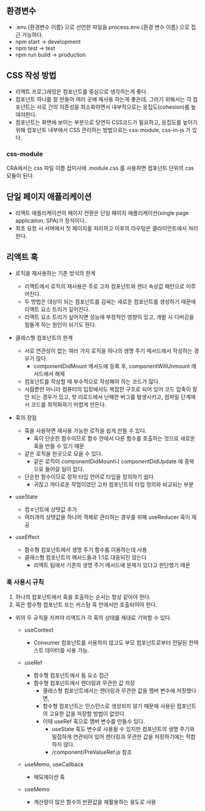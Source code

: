 ##  환경변수
- .env.{환경변수 이름} 으로 선언한 파일을 process.env.{환경 변수 이름} 으로 접근 가능하다.
- npm start -> development
- npm test -> test
- npm run build -> production

## CSS 작성 방법
- 리액트 프로그래밍은 컴포넌트를 중심으로 생각하는게 좋다.
- 컴포넌트 하나를 잘 만들어 여러 곳에 재사용 하는게 좋은데, 그러기 위해서는 각 컴포넌트는 서로 간의 의존성을 최소화하면서 내부적으로는 응집도(cohesion)를 높여야한다.
- 컴포넌트는 화면에 보이는 부분으로 당연히 CSS코드가 필요하고, 응집도를 높이기 위해 컴포넌트 내부에서 CSS 관리하는 방법으로는 css-module, css-in-js 가 있다.

### css-module
CRA에서는 css 파일 이름 접미사에 .module.css 를 사용하면 컴포넌트 단위의 css 모듈이 된다.

## 단일 페이지 애플리케이션
- 리액트 애플리케이션의 페이지 전환은 단일 페이지 애플리케이션(single page applicaiton, SPA)가 정석이다.
- 최초 요청 시 서버에서 첫 페이지를 처리하고 이후의 라우팅은 클라이언트에서 처리한다.

## 리액트 훅
- 로직을 재사용하는 기존 방식의 한계
  - 리액트에서 로직의 재사용은 주로 고차 컴포넌트와 렌더 속상값 패턴으로 이루어진다.
  - 두 방법은 대상이 되는 컴포넌트를 감싸는 새로운 컴포넌트를 생성하기 때문에 리액트 요소 트리가 깊어진다.
  - 리액트 요소 트리가 싶어지면 성능에 부정적인 영향이 있고, 개발 시 디버깅을 힘들게 하는 원인이 되기도 한다.

- 클래스형 컴포넌트의 한계
  - 서로 연관성이 없는 여러 가지 로직을 하나의 생명 주기 메서드에서 작성하는 경우가 많다.
    - componentDidMount 메서드에 등록 후, componentWillUnmount 메서드에서 해제
  - 컴포넌트를 작성할 때 부수적으로 작성해야 하는 코드가 많다.
  - 사람뿐만 아니라 컴퓨터의 입장에서도 복잡한 구조로 되어 있어 코드 압축이 잘 안 되는 경우가 있고, 핫 리로드에서 난해한 버그를 발생시키고, 컴파일 단계에서 코드를 최적화하기 어렵게 만든다.

- 훅의 장점
  - 훅을 사용하면 재사용 가능한 로직을 쉽게 만들 수 있다.
    - 훅이 단순한 함수이므로 함수 안에서 다른 함수를 호출하는 것으로 새로운 훅을 만들 수 있기 때문
  - 같은 로직을 한곳으로 모을 수 있다.
    - 같은 로직이 componentDidMount나 componentDidUpdate 에 중복으로 들어갈 일이 없다.
  - 단순한 함수이므로 정적 타입 언어로 타입을 정의하기 쉽다.
    - 귀찮고 까다로운 작업이었던 고차 컴포넌트의 타입 정의와 비교되는 부분

- useState 
  - 컴ㅍ넌트에 상탯값 추가
  - 여러개의 상탯값을 하나의 객체로 관리하는 경우를 위해 useReducer 훅이 제공
- useEffect
  - 함수형 컴포넌트에서 생명 주기 함수를 이용하는데 사용
  - 클래스형 컴포넌트의 메서드들과 1:1로 대응되진 않는다
    - 리액트 팀에서 기존의 생명 주기 메서드에 문제가 있다고 판단했기 때문

### 훅 사용시 규칙
1. 하나의 컴포넌트에서 훅을 호출하는 순서는 항상 같아야 한다.
2. 훅은 함수형 컴포넌트 또는 커스텀 훅 안에서만 호출되어야 한다.

- 위의 두 규칙을 지켜야 리액트가 각 훅의 상태를 제대로 기억할 수 있다.

  - useContext 
    - Consumer 컴포넌트를 사용하지 않고도 부모 컴포넌트로부터 전달된 컨텍스트 데이터를 사용 가능.
  - useRef
    - 함수형 컴포넌트에서 돔 요소 접근
    - 함수형 컴포넌트에서 렌더링과 무관한 값 저장
      - 클래스형 컴포넌트에서는 렌더링과 무관한 값을 멤버 변수에 저장했다면,
      - 함수형 컴포넌트는 인스턴스로 생성되지 않기 때문에 사용된 컴포넌트의 고유한 값을 저장할 방법이 없엇다.
      - 이때 useRef 훅으로 맴버 변수를 만들수 있다.
        - useState 훅도 변수로 사용될 수 있지만 컴포넌트의 생명 주기와 밀접하게 연관되어 있어 렌더링과 무관한 값을 저장하기에는 적합하지 않다.
        - /component/PreValueRef.js 참조

  - useMemo, useCallback
    - 메모제이션 훅

  - useMemo
    - 계산량이 많은 함수의 반환값을 재활용하는 용도로 사용


